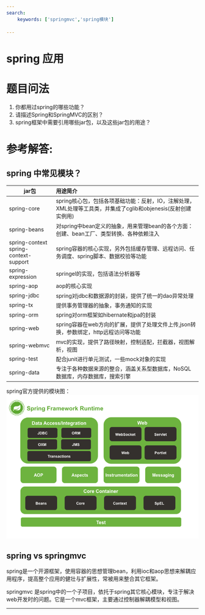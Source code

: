 ```yaml
---
search:
    keywords: ['springmvc','spring模块']

---
```


# spring 应用

# 题目问法

1. 你都用过spring的哪些功能？
2. 请描述Spring和SpringMVC的区别？
3. spring框架中需要引用哪些jar包，以及这些jar包的用途？



# 参考解答:

## spring 中常见模块？

|jar包|用途简介|
|-----|:-----|
|spring-core |spring核心包，包括各项基础功能：反射，IO，注解处理，XML处理等工具类，并集成了cglib和objenesis(反射创建实例用) |
|spring-beans |对spring中bean定义的抽象，用来管理bean的各个方面：创建、bean工厂、类型转换、各种依赖注入|
|spring-context <br>spring-context-support |spring容器的核心实现，另外包括缓存管理、远程访问、任务调度、spring脚本、数据校验等功能|
|spring-expression |springel的实现，包括语法分析器等|
|spring-aop |aop的核心实现|
|spring-jdbc |spring对jdbc和数据源的封装，提供了统一的dao异常处理|
|spring-tx |提供事务管理器的抽象，事务通知的实现|
|spring-orm |spring对orm框架如hibernate和jpa的封装|
|spring-web |spring容器在web方向的扩展，提供了处理文件上传,json转换，参数绑定，http远程访问等功能|
|spring-webmvc |mvc的实现，提供了路径映射，控制适配，拦截器，视图解析，视图|
|spring-test |配合junit进行单元测试，一些mock对象的实现|
|spring-data |专注于各种数据来源的整合，涵盖关系型数据库，NoSQL数据库，内存数据库，搜索引擎|

spring官方提供的模块图：
![](/assets/3.png)

## spring vs springmvc
spring是一个开源框架，使用容器的思想管理bean，利用ioc和aop思想来解耦应用程序，提高整个应用的健壮与扩展性，常被用来整合其它框架。

springmvc 是spring中的一个子项目，依托于spring其它核心模块，专注于解决web开发时的问题。它是一个mvc框架，主要通过控制器解耦模型和视图。

---
